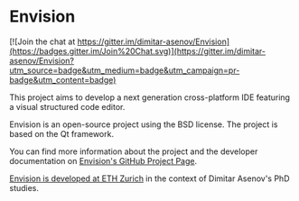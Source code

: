 Envision
========

[![Join the chat at https://gitter.im/dimitar-asenov/Envision](https://badges.gitter.im/Join%20Chat.svg)](https://gitter.im/dimitar-asenov/Envision?utm_source=badge&utm_medium=badge&utm_campaign=pr-badge&utm_content=badge)

This project aims to develop a next generation cross-platform IDE featuring a visual structured code editor.

Envision is an open-source project using the BSD license. The project is based on the Qt framework.

You can find more information about the project and the developer documentation on [Envision's GitHub Project Page](http://dimitar-asenov.github.com/Envision/).

[Envision is developed at ETH Zurich](http://www.pm.inf.ethz.ch/research/envision.html) in the context of Dimitar Asenov's PhD studies.

